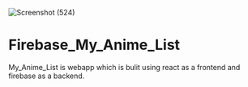 ![Screenshot (524)](https://user-images.githubusercontent.com/70806481/144868700-88342842-6f2f-4c0d-b796-6c2f9a8890c6.png)
# Firebase_My_Anime_List
My_Anime_List is webapp which is bulit using react as a frontend and firebase as a backend.
